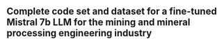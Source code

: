 ## Complete code set and dataset for a fine-tuned Mistral 7b LLM for the mining and mineral processing engineering industry
